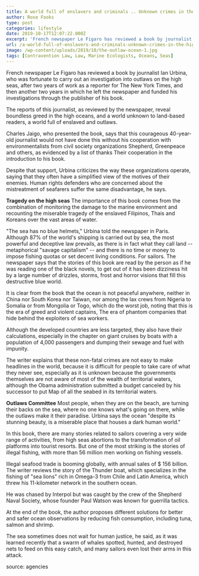 ```yaml
---
title: A world full of enslavers and criminals .. Unknown crimes in the high oceans
author: Rose Fooks
type: post
categories: lifestyle
date: 2019-10-17T12:07:22.000Z
excerpt: 'French newspaper Le Figaro has reviewed a book by journalist Ian Urbina, who was fortunate to carry out an investigation into outlaws on the high seas, after two years of work as a reporter for The New York Times, and then another two years in which he left the newspaper and funded his investigations through the publisher of his book.'
url: /a-world-full-of-enslavers-and-criminals-unknown-crimes-in-the-high-oceans/
image: /wp-content/uploads/2019/10/the-outlaw-ocean-1.jpg
tags: [Contravention Law, Law, Marine Ecologists, Oceans, Seas]
---
```


French newspaper Le Figaro has reviewed a book by journalist Ian Urbina, who was fortunate to carry out an investigation into outlaws on the high seas, after two years of work as a reporter for The New York Times, and then another two years in which he left the newspaper and funded his investigations through the publisher of his book.

The reports of this journalist, as reviewed by the newspaper, reveal boundless greed in the high oceans, and a world unknown to land-based readers, a world full of enslaved and outlaws.

Charles Jaigo, who presented the book, says that this courageous 40-year-old journalist would not have done this without his cooperation with environmentalists from civil society organizations Shepherd, Greenpeace and others, as evidenced by a list of thanks Their cooperation in the introduction to his book.

Despite that support, Urbina criticizes the way these organizations operate, saying that they often have a simplified view of the motives of their enemies. Human rights defenders who are concerned about the mistreatment of seafarers suffer the same disadvantage, he says.

**Tragedy on the high seas** The importance of this book comes from the combination of monitoring the damage to the marine environment and recounting the miserable tragedy of the enslaved Filipinos, Thais and Koreans over the vast areas of water.

"The sea has no blue helmets," Urbina told the newspaper in Paris. Although 87% of the world's shipping is carried out by sea, the most powerful and deceptive law prevails, as there is in fact what they call land -- metaphorical "savage capitalism" -- and there is no time or money to impose fishing quotas or set decent living conditions. For sailors. The newspaper says that the stories of this book are read by the person as if he was reading one of the black novels, to get out of it has been dizziness hit by a large number of drizzles, storms, frost and horror visions that fill this destructive blue world.

It is clear from the book that the ocean is not peaceful anywhere, neither in China nor South Korea nor Taiwan, nor among the lax crews from Nigeria to Somalia or from Mongolia or Togo, which do the worst job, noting that this is the era of greed and violent captains, The era of phantom companies that hide behind the exploiters of sea workers.

Although the developed countries are less targeted, they also have their calculations, especially in the chapter on giant cruises by boats with a population of 4,000 passengers and dumping their sewage and fuel with impunity.

The writer explains that these non-fatal crimes are not easy to make headlines in the world, because it is difficult for people to take care of what they never see, especially as it is unknown because the governments themselves are not aware of most of the wealth of territorial waters, although the Obama administration submitted a budget canceled by his successor to put Map of all the seabed in its territorial waters.

**Outlaws Committee** Most people, when they are on the beach, are turning their backs on the sea, where no one knows what's going on there, while the outlaws make it their paradise. Urbina says the ocean "despite its stunning beauty, is a miserable place that houses a dark human world."

In this book, there are many stories related to sailors covering a very wide range of activities, from high seas abortions to the transformation of oil platforms into tourist resorts. But one of the most striking is the stories of illegal fishing, with more than 56 million men working on fishing vessels.

Illegal seafood trade is booming globally, with annual sales of $ 156 billion. The writer reviews the story of the Thunder boat, which specializes in the fishing of "sea lions" rich in Omega-3 from Chile and Latin America, which threw his 11-kilometer network in the southern ocean.

He was chased by Interpol but was caught by the crew of the Shepherd Naval Society, whose founder Paul Watson was known for guerrilla tactics.

At the end of the book, the author proposes different solutions for better and safer ocean observations by reducing fish consumption, including tuna, salmon and shrimp.

The sea sometimes does not wait for human justice, he said, as it was learned recently that a swarm of whales spotted, hunted, and destroyed nets to feed on this easy catch, and many sailors even lost their arms in this attack.

source: agencies

